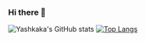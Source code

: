 ### Hi there 👋

![Yashkaka's GitHub stats](https://github-readme-stats.vercel.app/api?username=Yashkaka&show_icons=true)
[![Top Langs](https://github-readme-stats.vercel.app/api/top-langs/?username=Yashkaka&exclude_repo=github-readme-stats,Yashkaka.github.io)](https://github.com/Yashkaka/github-readme-stats)


<!--
**Yashkaka/Yashkaka** is a ✨ _special_ ✨ repository because its `README.md` (this file) appears on your GitHub profile.

Here are some ideas to get you started:

- 🔭 I’m currently working on ...
- 🌱 I’m currently learning ...
- 👯 I’m looking to collaborate on ...
- 🤔 I’m looking for help with ...
- 💬 Ask me about ...
- 📫 How to reach me: ...
- 😄 Pronouns: ...
- ⚡ Fun fact: ...
-->

